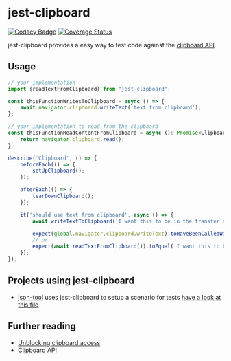 # jest-clipboard

[![Codacy Badge](https://app.codacy.com/project/badge/Grade/c5447940689d43dabf57dad7c4d031df)](https://www.codacy.com/gh/marabesi/jest-clipboard/dashboard?utm_source=github.com&amp;utm_medium=referral&amp;utm_content=marabesi/jest-clipboard&amp;utm_campaign=Badge_Grade)
[![Coverage Status](https://coveralls.io/repos/github/marabesi/jest-clipboard/badge.svg?branch=main)](https://coveralls.io/github/marabesi/jest-clipboard?branch=main)

jest-clipboard provides a easy way to test code against the [clipboard API](https://developer.mozilla.org/en-US/docs/Web/API/Clipboard_API).

## Usage

```typescript
// your implementation  
import {readTextFromClipboard} from "jest-clipboard";

const thisFunctionWritesToClipboard = async () => {
    await navigator.clipboard.writeText('text from clipboard');
};

// your implementation to read from the clipboard
const thisFunctionReadContentFromClipboard = async (): Promise<ClipboardItems> => {
    return navigator.clipboard.read();
}

describe('Clipboard', () => {
    beforeEach(() => {
        setUpClipboard();
    });

    afterEach(() => {
        tearDownClipboard();
    });

    it('should use text from clipboard', async () => {
        await writeTextToClipboard('I want this to be in the transfer area');

        expect(global.navigator.clipboard.writeText).toHaveBeenCalledWith('text from clipboard');
        // or
        expect(await readTextFromClipboard()).toEqual('I want this to be in the transfer area');
    });
});
```

## Projects using jest-clipboard

- [json-tool](https://github.com/marabesi/json-tool) uses jest-clipboard to setup a scenario for tests [have a look at this file](https://github.com/marabesi/json-tool/blob/5c21086602c2fa8160a4a5d2962455fddb0a39bc/src/__test__/Clipboard.test.tsx)

## Further reading

- [Unblocking clipboard access](https://web.dev/async-clipboard)
- [Clipboard API](https://developer.mozilla.org/en-US/docs/Web/API/Clipboard_API)
